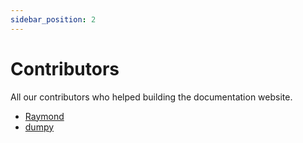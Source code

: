 ```yaml
---
sidebar_position: 2
---
```


# Contributors

All our contributors who helped building the documentation website.

- [Raymond](https://raymond-1227.github.io/)
- [dumpy](https://dumpyy.xyz/)